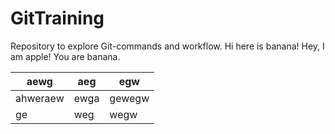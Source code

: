 # GitTraining
Repository to explore Git-commands and workflow.
Hi here is banana!
Hey, I am apple! You are banana.


|aewg|aeg|egw|
|--|--|--|
|ahweraew|ewga|gewegw|
|ge|weg|wegw|


